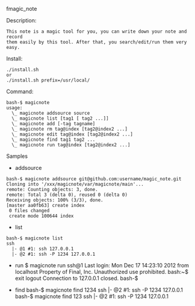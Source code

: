 fmagic_note

Description:

    This note is a magic tool for you, you can write down your note and record
    them easily by this tool. After that, you search/edit/run them very easy.

Install:

    ./install.sh
    or
    ./install.sh prefix=/usr/local/

Command:

    bash-$ magicnote
    usage:
      \_ magicnote addsource source
      \_ magicnote list [tag1 [ tag2 ...]]
      \_ magicnote add [-tag tagname]
      \_ magicnote rm tag@index [tag2@index2 ...]
      \_ magicnote edit tag@index [tag2@index2 ...]
      \_ magicnote find tag1 tag2 ...
      \_ magicnote run tag@index [tag2@index2 ...]

Samples

   * addsource

    bash-$ magicnote addsource git@github.com:username/magic_note.git
    Cloning into '/xxx/magicnote/var/magicnote/main'...
    remote: Counting objects: 3, done.
    remote: Total 3 (delta 0), reused 0 (delta 0)
    Receiving objects: 100% (3/3), done.
    [master aa0fb63] create index
     0 files changed
     create mode 100644 index

   * list

    bash-$ magicnote list
    ssh
      |- @1 #1: ssh 127.0.0.1
      |- @2 #1: ssh -P 1234 127.0.0.1

   * run
    $ magicnote run ssh@1
    Last login: Mon Dec 17 14:23:10 2012 from localhost
    Property of Final, Inc.
    Unauthorized use prohibited.
    bash:~$ exit
    logout
    Connection to 127.0.0.1 closed.
    bash-$

   * find
    bash-$ magicnote find 1234
    ssh
      |- @2 #1: ssh -P 1234 127.0.0.1
    bash-$ magicnote find 123
    ssh
      |- @2 #1: ssh -P 1234 127.0.0.1
